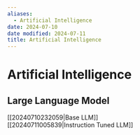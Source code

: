 ```yaml
---
aliases:
  - Artificial Intelligence
date: 2024-07-10
date modified: 2024-07-11
title: Artificial Intelligence
---
```


# Artificial Intelligence

## Large Language Model

[[20240710232059|Base LLM]]  
[[20240711005839|Instruction Tuned LLM]]
